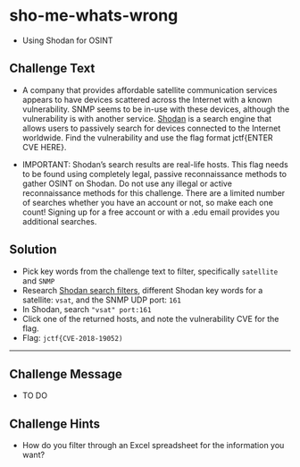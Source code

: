 # sho-me-whats-wrong
* Using Shodan for OSINT

## Challenge Text
* A company that provides affordable satellite communication services appears to have devices scattered across the Internet with a known vulnerability. SNMP seems to be in-use with these devices, although the vulnerability is with another service. [Shodan](https://shodan.io) is a search engine that allows users to passively search for devices connected to the Internet worldwide. Find the vulnerability and use the flag format jctf{ENTER CVE HERE}.

* IMPORTANT: Shodan’s search results are real-life hosts. This flag needs to be found using completely legal, passive reconnaissance methods to gather OSINT on Shodan. Do not use any illegal or active reconnaissance methods for this challenge.
There are a limited number of searches whether you have an account or not, so make each one count! Signing up for a free account or with a .edu email provides you additional searches. 


## Solution
* Pick key words from the challenge text to filter, specifically `satellite` and `SNMP` 
* Research [Shodan search filters](https://www.shodan.io/search/filters), different Shodan key words for a satellite: `vsat`, and the SNMP UDP port: `161` 
* In Shodan, search `"vsat" port:161` 
* Click one of the returned hosts, and note the vulnerability CVE for the flag.
* Flag: `jctf{CVE-2018-19052)`

---

## Challenge Message 
* TO DO

## Challenge Hints
* How do you filter through an Excel spreadsheet for the information you want?
